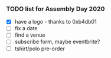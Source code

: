 ### TODO list for Assembly Day 2020

- [x] have a logo - thanks to 0xb4db01
- [ ] fix a date
- [ ] find a venue
- [ ] subscribe form, maybe eventbrite?
- [ ] tshirt/polo pre-order
